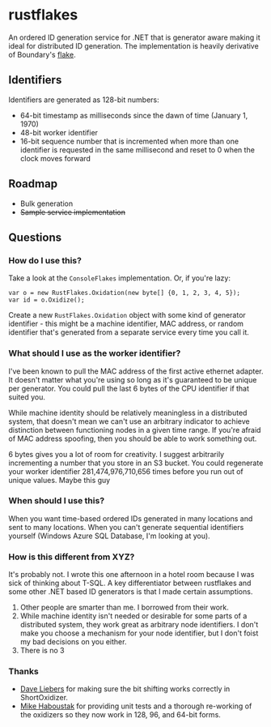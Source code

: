 # rustflakes

An ordered ID generation service for .NET that is generator aware making it ideal for distributed ID generation. The implementation is heavily derivative of Boundary's [flake](https://github.com/boundary/flake).

## Identifiers

Identifiers are generated as 128-bit numbers:

* 64-bit timestamp as milliseconds since the dawn of time (January 1, 1970)
* 48-bit worker identifier
* 16-bit sequence number that is incremented when more than one identifier is requested in the same millisecond and reset to 0 when the clock moves forward

## Roadmap

* Bulk generation
* ~~Sample service implementation~~

## Questions

### How do I use this?

Take a look at the `ConsoleFlakes` implementation. Or, if you're lazy:

    var o = new RustFlakes.Oxidation(new byte[] {0, 1, 2, 3, 4, 5});
    var id = o.Oxidize();

Create a new `RustFlakes.Oxidation` object with some kind of generator identifier - this might be a machine identifier, MAC address, or random identifier that's generated from a separate service every time you call it.

### What should I use as the worker identifier?

I've been known to pull the MAC address of the first active ethernet adapter. It doesn't matter what you're using so long as it's guaranteed to be unique per generator. You could pull the last 6 bytes of the CPU identifier if that suited you.

While machine identity should be relatively meaningless in a distributed system, that doesn't mean we can't use an arbitrary indicator to achieve distinction between functioning nodes in a given time range. If you're afraid of MAC address spoofing, then you should be able to work something out.

6 bytes gives you a lot of room for creativity. I suggest arbitrarily incrementing a number that you store in an S3 bucket. You could regenerate your worker identifier 281,474,976,710,656 times before you run out of unique values. Maybe this guy

### When should I use this?

When you want time-based ordered IDs generated in many locations and sent to many locations.
When you can't generate sequential identifiers yourself (Windows Azure SQL Database, I'm looking at you).

### How is this different from XYZ?

It's probably not. I wrote this one afternoon in a hotel room because I was sick of thinking about T-SQL. A key differentiator between rustflakes and some other .NET based ID generators is that I made certain assumptions.

1.  Other people are smarter than me. I borrowed from their work.
2.  While machine identity isn't needed or desirable for some parts of a distributed system, they work great as arbitrary node identifiers. I don't make you choose a mechanism for your node identifier, but I don't foist my bad decisions on you either.
3.  There is no 3

### Thanks

* [Dave Liebers](https://github.com/dlswimmer) for making sure the bit shifting works correctly in ShortOxidizer.
* [Mike Haboustak](https://github.com/haboustak) for providing unit tests and a thorough re-working of the oxidizers so they now work in 128, 96, and 64-bit forms.
